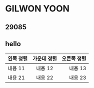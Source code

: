 # GILWON YOON 
## 29085
## hello 

| 왼쪽 정렬 | 가운데 정렬 | 오른쪽 정렬 |
|:------|:---:|-----:|
| 내용 11 | 내용 12 | 내용 13 |
| 내용 21 | 내용 22 | 내용 23 |
